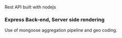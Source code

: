Rest API built with nodejs 

### Express Back-end, Server side rendering

Use of mongoose aggregation pipeline and geo coding.
